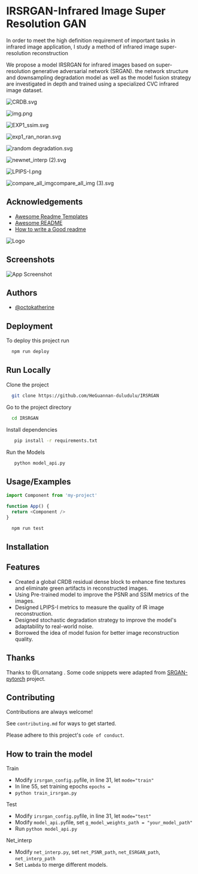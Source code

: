 
# IRSRGAN-Infrared Image Super Resolution GAN

In order to meet the high definition requirement of important tasks in infrared image application,
I study a method of infrared image super-resolution reconstruction

We propose a model IRSRGAN for infrared images based on super-resolution generative adversarial network (SRGAN). the network structure and downsampling degradation model as well as the model fusion strategy are investigated in depth and trained using a specialized CVC infrared image dataset.

![CRDB.svg](readme_pic%2FCRDB.svg)

![img.png](readme_pic%2Fimg.png)

![EXP1_ssim.svg](readme_pic%2FEXP1_ssim.svg)

![exp1_ran_noran.svg](readme_pic%2Fexp1_ran_noran.svg)

![random degradation.svg](readme_pic%2FCopy%20of%20random%20degradation.svg)

![newnet_interp (2).svg](readme_pic%2Fnewnet_interp%20%282%29.svg)

![LPIPS-I.png](readme_pic%2FLPIPS-I.png)

![compare_all_imgcompare_all_img (3).svg](readme_pic%2Fcompare_all_imgcompare_all_img%20%283%29.svg)
## Acknowledgements

 - [Awesome Readme Templates](https://awesomeopensource.com/project/elangosundar/awesome-README-templates)
 - [Awesome README](https://github.com/matiassingers/awesome-readme)
 - [How to write a Good readme](https://bulldogjob.com/news/449-how-to-write-a-good-readme-for-your-github-project)


![Logo](https://dev-to-uploads.s3.amazonaws.com/uploads/articles/th5xamgrr6se0x5ro4g6.png)


## Screenshots

![App Screenshot](https://via.placeholder.com/468x300?text=App+Screenshot+Here)


## Authors

- [@octokatherine](https://www.github.com/octokatherine)


## Deployment

To deploy this project run

```bash
  npm run deploy
```



## Run Locally

Clone the project

```bash
  git clone https://github.com/HeGuannan-duludulu/IRSRGAN
```

Go to the project directory

```bash
  cd IRSRGAN
```

Install dependencies

```bash
   pip install -r requirements.txt
```

Run the Models
```bash
   python model_api.py
```


## Usage/Examples

```javascript
import Component from 'my-project'

function App() {
  return <Component />
}
```


```bash
  npm run test
```


## Installation


    
## Features

- Created a global CRDB residual dense block to enhance fine textures and eliminate green artifacts in reconstructed images.
- Using Pre-trained model to improve the PSNR and SSIM metrics of the images.
- Designed LPIPS-I metrics to measure the quality of IR image reconstruction.
- Designed stochastic degradation strategy to improve the model's adaptability to real-world noise.
- Borrowed the idea of model fusion for better image reconstruction quality.




## Thanks

Thanks to @Lornatang . Some code snippets were adapted from [SRGAN-pytorch](https://github.com/Lornatang/SRGAN-PyTorch) project.


## Contributing

Contributions are always welcome!

See `contributing.md` for ways to get started.

Please adhere to this project's `code of conduct`.




## How to train the model

Train 
- Modify `irsrgan_config.py`file, in line 31, let `mode="train"`
- In line 55, set training epochs `epochs = `
- `python train_irsrgan.py`

Test
- Modify `irsrgan_config.py`file, in line 31, let `mode="test"`
- Modify `model_api.py`file, set `g_model_weights_path = "your_model_path"`
- Run `python model_api.py`

Net_interp
- Modify `net_interp.py`, set `net_PSNR_path`, `net_ESRGAN_path`, `net_interp_path`
- Set `Lambda` to merge different models.
